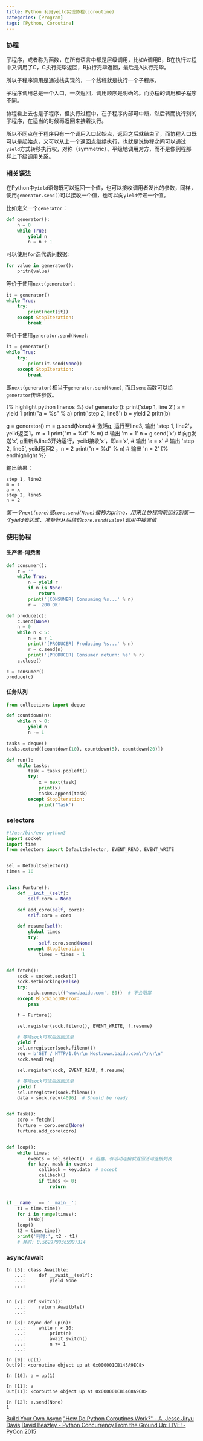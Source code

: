 ```yaml
---
title: Python 利用yeild实现协程(coroutine)
categories: [Program]
tags: [Python, Coroutine]
---
```


### 协程

子程序，或者称为函数，在所有语言中都是层级调用，比如A调用B，B在执行过程中又调用了C，C执行完毕返回，B执行完毕返回，最后是A执行完毕。

所以子程序调用是通过栈实现的，一个线程就是执行一个子程序。

子程序调用总是一个入口，一次返回，调用顺序是明确的。而协程的调用和子程序不同。

协程看上去也是子程序，但执行过程中，在子程序内部可中断，然后转而执行别的子程序，在适当的时候再返回来接着执行。

所以不同点在于程序只有一个调用入口起始点，返回之后就结束了，而协程入口既可以是起始点，又可以从上一个返回点继续执行，也就是说协程之间可以通过`yield`方式转移执行权，对称（symmetric）、平级地调用对方，而不是像例程那样上下级调用关系。

### 相关语法

在Python中`yield`语句既可以返回一个值，也可以接收调用者发出的参数，同样，使用`generator.send()`可以接收一个值，也可以向`yield`传递一个值。

比如定义一个`generator`：

``` python
def generator():
    n = 0
    while True:
        yield n
        n = n + 1
```

可以使用`for`迭代访问数据:

``` python
for value in generator():
    pritn(value)
```

等价于使用`next(generator)`:

``` python
it = generator()
while True:
    try:
        print(next(it))
    except StopIteration:
        break
```

等价于使用`generator.send(None)`:

``` python
it = generator()
while True:
    try:
        print(it.send(None))
    except StopIteration:
        break
```

即`next(generator)`相当于`generator.send(None)`, 而且`send`函数可以给`generator`传递参数。

{% highlight python linenos %}
def generator():
    print('step 1, line 2')
    a = yield 1
    print("a = %s" % a)
    print('step 2, line5')
    b = yield 2
    pritn(b)

g = generator()
m = g.send(None)             # 激活g, 运行至line3, 输出 'step 1, line2'，yeild返回1，m = 1
print("m = %d" % m)          # 输出 'm = 1'
n = g.send('x')              # 向g发送‘x’, g重新从line3开始运行，yeild接收‘x’，即a='x',
                             # 输出 'a = x'
                             # 输出 'step 2, line5', yeild返回2 ，n = 2
print("n = %d" % n)          # 输出 'n = 2'
{% endhighlight %}

输出结果：

    step 1, line2
    m = 1
    a = x
    step 2, line5
    n = 2

*第一个`next(core)`或`core.send(None)`被称为prime，用来让协程向前运行到第一个yield表达式，准备好从后续的`core.send(value)`调用中接收值*

### 使用协程

#### 生产者-消费者

``` python
def consumer():
    r = ''
    while True:
        n = yield r
        if n is None:
            return
        print('[CONSUMER] Consuming %s...' % n)
        r = '200 OK'

def produce(c):
    c.send(None)
    n = 0
    while n < 5:
        n = n + 1
        print('[PRODUCER] Producing %s...' % n)
        r = c.send(n)
        print('[PRODUCER] Consumer return: %s' % r)
    c.close()

c = consumer()
produce(c)
```

#### 任务队列

``` python
from collections import deque

def countdown(n):
    while n > 0:
        yield n
        n -= 1

tasks = deque()
tasks.extend([countdown(10), countdown(5), countdown(20)])

def run():
    while tasks:
        task = tasks.popleft()
        try:
            x = next(task)
            print(x)
            tasks.append(task)
        except StopIteration:
            print('Task')
```

###  selectors

``` python
#!/usr/bin/env python3
import socket
import time
from selectors import DefaultSelector, EVENT_READ, EVENT_WRITE


sel = DefaultSelector()
times = 10


class Furture():
    def __init__(self):
        self.coro = None

    def add_coro(self, coro):
        self.coro = coro

    def resume(self):
        global times
        try:
            self.coro.send(None)
        except StopIteration:
            times = times - 1


def fetch():
    sock = socket.socket()
    sock.setblocking(False)
    try:
        sock.connect(('www.baidu.com', 80))  # 不会阻塞
    except BlockingIOError:
        pass

    f = Furture()

    sel.register(sock.fileno(), EVENT_WRITE, f.resume)

    # 等待sock可写后返回这里
    yield f
    sel.unregister(sock.fileno())
    req = b'GET / HTTP/1.0\r\n Host:www.baidu.com\r\n\r\n'
    sock.send(req)

    sel.register(sock, EVENT_READ, f.resume)

    # 等待sock可读后返回这里
    yield f
    sel.unregister(sock.fileno())
    data = sock.recv(4096)  # Should be ready


def Task():
    coro = fetch()
    furture = coro.send(None)
    furture.add_coro(coro)


def loop():
    while times:
        events = sel.select()  # 阻塞，有活动连接就返回活动连接列表
        for key, mask in events:
            callback = key.data  # accept
            callback()
            if times <= 0:
                return


if __name__ == '__main__':
    t1 = time.time()
    for i in range(times):
        Task()
    loop()
    t2 = time.time()
    print('耗时:', t2 - t1)
    # 耗时: 0.5629799365997314
```

### async/await

```
In [5]: class Awaitble:
   ...:     def __await__(self):
   ...:         yield None
   ...:


In [7]: def switch():
   ...:     return Awaitble()
   ...:

In [8]: async def up(n):
   ...:     while n < 10:
   ...:         print(n)
   ...:         await switch()
   ...:         n += 1
   ...:

In [9]: up(1)
Out[9]: <coroutine object up at 0x000001CB145A9EC8>

In [10]: a = up(1)

In [11]: a
Out[11]: <coroutine object up at 0x000001CB1468A9C8>

In [12]: a.send(None)
1

```

[Build Your Own Async](https://www.youtube.com/watch?v=Y4Gt3Xjd7G8)
["How Do Python Coroutines Work?" - A. Jesse Jiryu Davis](https://www.youtube.com/watch?v=7sCu4gEjH5I)
[David Beazley - Python Concurrency From the Ground Up: LIVE! - PyCon 2015](https://www.youtube.com/watch?v=MCs5OvhV9S4)
